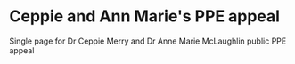 # Ceppie and Ann Marie's PPE appeal
Single page for Dr Ceppie Merry and Dr Anne Marie McLaughlin public PPE appeal


